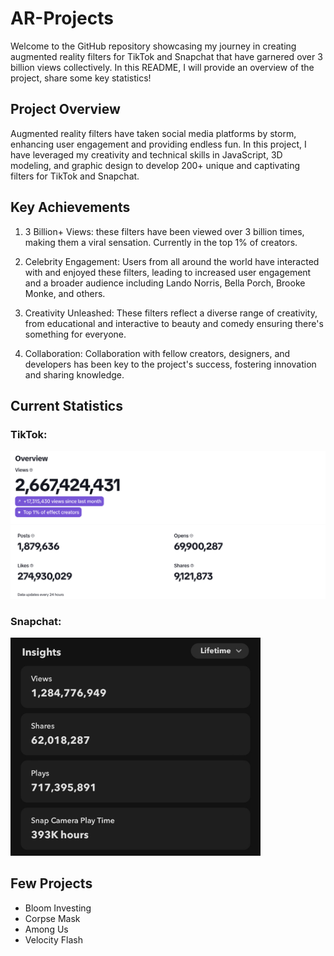 # AR-Projects

Welcome to the GitHub repository showcasing my journey in creating augmented reality filters for TikTok and Snapchat that have garnered over 3 billion views collectively. In this README, I will provide an overview of the project, share some key statistics!

## Project Overview
Augmented reality filters have taken social media platforms by storm, enhancing user engagement and providing endless fun. In this project, I have leveraged my creativity and technical skills in JavaScript, 3D modeling, and graphic design to develop 200+ unique and captivating filters for TikTok and Snapchat.

## Key Achievements
1. 3 Billion+ Views: these filters have been viewed over 3 billion times, making them a viral sensation. Currently in the top 1% of creators.

2. Celebrity Engagement: Users from all around the world have interacted with and enjoyed these filters, leading to increased user engagement and a broader audience including Lando Norris, Bella Porch, Brooke Monke, and others.

3. Creativity Unleashed: These filters reflect a diverse range of creativity, from educational and interactive to beauty and comedy ensuring there's something for everyone.

4. Collaboration: Collaboration with fellow creators, designers, and developers has been key to the project's success, fostering innovation and sharing knowledge.

## Current Statistics
### TikTok:
<img src="pics/Screenshot 2024-01-18 at 11.48.07 AM.png" alt="Sample Filter 1" width="600" height="auto" />

### Snapchat:
<img src="pics/IMG_5471.jpg" alt="Sample Filter 1" width="400" height="auto" />

## Few Projects 

* Bloom Investing
* Corpse Mask
* Among Us
* Velocity Flash
